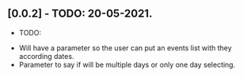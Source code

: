 ## [0.0.2] - TODO: 20-05-2021.

* TODO:
- Will have a parameter so the user can put an events list with they according dates.
- Parameter to say if will be multiple days or only one day selecting.
